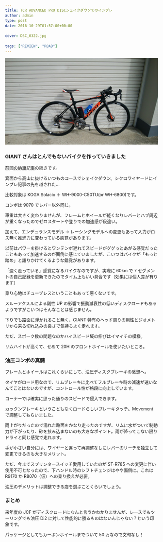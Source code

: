 ```yaml
---
title: TCR ADVANCED PRO DISCシェイクダウンでのインプレ
author: admin
type: post
date: 2016-10-29T01:57:00+00:00

cover: DSC_0322.jpg

tags: ["REVIEW", "ROAD"]
---
```


![image](./DSC_0322.jpg)

### GIANT さんはとんでもないバイクを作っていきました

<a href="/2016/10/tcr-advanced-pro-disc.html" target="_blank">前回の納車記事</a>の続きです。

箕面から高山に抜けるいつものコースでシェイクダウン。シクロワイヤードにインプレ記事の先を越された…

比較対象は KOGA Solacio ＋ WH-9000-C50TU(or WH-6800)です。

コンポは 9070 でレバー以外同じ。

車重は大きく変わりませんが、フレームとホイールが軽くなりレバーとハブ周辺が重くなったのでゼロスタートや登りでの加速感が段違い。

加えて、エンデュランスモデル → レーシングモデルへの変更もあって入力がロス無く推進力に変わっている感覚があります。

以前はパワーを掛けるとワンテンポ遅れてスピードがググっとあがる感覚だったこともあって加速するのが面倒に感じていましたが、こいつはバイクが「もっと踏め」と語りかけてくるような錯覚があります。

「速く走っている」感覚になるバイクなのですが、実際に 60km で 7 セグメントの自己記録を更新できたのでタイム上もいい具合です（効果には個人差が有ります）

乗り心地はチューブレスということもあって悪くないです。

スルーアクスルによる剛性 UP の影響で振動減衰性の低いディスクロードもあるようですがこいつはそんなことは感じません。

下りでも路面に弾かれること無く、GIANT 特有のヘッド周りの剛性とジオメトリから来る切れ込みの良さで気持ちよく走れます。

ただ、スポーク数の問題なのかハイスピード域の伸びはイマイチの模様。

リムハイトが高くて、せめて 20H のフロントホイールを使いたいところ。

### 油圧コンポの真髄

フレームとホイールはこれくらいにして、油圧ディスクブレーキの感想へ。

タイヤがロード用なので、リムブレーキに比べてフルブレーキ時の減速が速いなんてことはないのですが、コントロール性が格段に向上しています。

コーナーでは確実に思った通りのスピードで侵入できます。

カックンブレーキということもなくロードらしいブレーキタッチ。Movement で調整してもらいました。

雨上がりだったので濡れた路面をかなり走ったのですが、リムに水がついて制動力が下がったり、砂を挟み込まないのも大きなポイント。雨が降ってこない限りドライと同じ感覚で走れます。

手が小さい自分には、ワイヤーと違って再調整なしにレバーのリーチを独立して変更できるのも大きなメリット。

ただ、今までスプリンタースイッチ愛用していたのが ST-R785 への変更に伴い使用不可となったので、下ハンドル時のシフトチェンジはやや面倒に。これは R9170 か R8070（仮）への乗り換えが必要。

油圧のデメリットは調整できる店を選ぶことくらいでしょう。

### まとめ

来年度の JCF がディスクロードになんと言うかわかりませんが、レースでもツーリングでも油圧 Di2 に対して性能的に勝るものはないんじゃない？という印象です。

パッケージとしてもカーボンホイールまでついて 50 万なので文句なし！

<linkBox isAmazonLink url="http://www.amazon.co.jp/exec/obidos/ASIN/B00VHJLCWS/gensobunya-22/ref=nosim/" />
